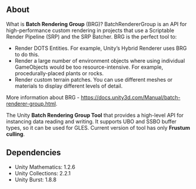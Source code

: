 ## About
What is **Batch Rendering Group** (BRG)? BatchRendererGroup is an API for high-performance custom rendering in projects that use a Scriptable Render Pipeline (SRP) and the SRP Batcher. 
BRG is the perfect tool to:
 - Render DOTS Entities. For example, Unity’s Hybrid Renderer uses BRG to do this.
 - Render a large number of environment objects where using individual GameObjects would be too resource-intensive. For example, procedurally-placed plants or rocks.
 - Render custom terrain patches. You can use different meshes or materials to display different levels of detail.

More information about BRG - https://docs.unity3d.com/Manual/batch-renderer-group.html.

The Unity **Batch Rendering Group Tool** that provides a high-level API for instancing data reading and writing. It supports UBO and SSBO buffer types, so it can be used for GLES. Current version of tool has only **Frustum culling**.

## Dependencies
 - Unity Mathematics: 1.2.6
 - Unity Collections: 2.2.1
 - Unity Burst: 1.8.8
